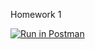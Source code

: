 Homework 1

[![Run in Postman](https://run.pstmn.io/button.svg)](https://app.getpostman.com/run-collection/a0709b06eaab66852163#?env%5BCSCI3916%5D=W3sia2V5IjoiYm9va190aXRsZSIsInZhbHVlIjoiVHVyaW5nIiwiZW5hYmxlZCI6ZmFsc2V9LHsia2V5IjoiaWQiLCJ2YWx1ZSI6IlFuVVBCQUFBUUJBSiIsImVuYWJsZWQiOmZhbHNlfSx7ImtleSI6IiRlY2hvX2JvZHkiLCJ2YWx1ZSI6ImhlbGxvIHdvcmxkMSIsImVuYWJsZWQiOnRydWV9XQ==)
